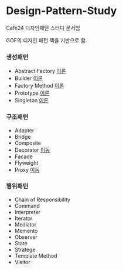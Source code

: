 # Design-Pattern-Study
Cafe24 디자인패턴 스터디 문서임

GOF의 디자인 패턴 책을 기반으로 함.

### 생성패턴
 - Abstract Factory [이론](https://github.com/Soobinnn/Design-Pattern-Study/blob/master/src/abstractFactory/README.md)
 - Builder [이론](http://naver.me/xaFu59WW)
 - Factory Method [이론](https://scorpio-mercury.tistory.com/18)
 - Prototype [이론](https://blog.naver.com/new_jae_guk/221521427632)
 - Singleton [이론](https://develop-im.tistory.com/45) 

### 구조패턴
 - Adapter
 - Bridge
 - Composite
 - Decorator [이동](https://scorpio-mercury.tistory.com/19)
 - Facade
 - Flyweight
 - Proxy [이동](https://github.com/Soobinnn/Design-Pattern-Study/blob/master/src/proxy/README.md)

### 행위패턴
 - Chain of Responsibility
 - Command
 - Interpreter
 - Iterator
 - Mediator
 - Memento
 - Observer
 - State
 - Stratege
 - Template Method
 - Visitor
